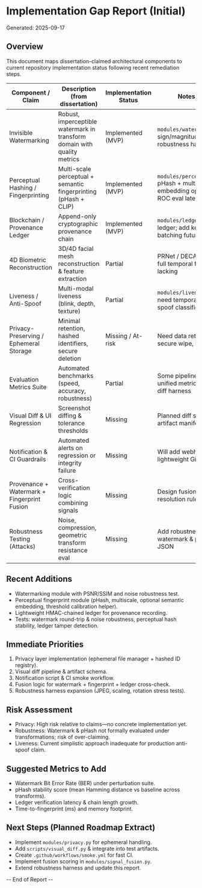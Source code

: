 # Implementation Gap Report (Initial)

Generated: 2025-09-17

## Overview
This document maps dissertation-claimed architectural components to current repository implementation status following recent remediation steps.

| Component / Claim | Description (from dissertation) | Implementation Status | Notes / Next Actions |
|-------------------|----------------------------------|-----------------------|----------------------|
| Invisible Watermarking | Robust, imperceptible watermark in transform domain with quality metrics | Implemented (MVP) | `modules/watermarking.py` DCT sign/magnitude embedding; robustness harness pending |
| Perceptual Hashing / Fingerprinting | Multi-scale perceptual + semantic fingerprinting (pHash + CLIP) | Implemented (MVP) | `modules/perceptual_fingerprint.py` pHash + multi-scale; semantic embedding optional; add index + ROC eval later |
| Blockchain / Provenance Ledger | Append-only cryptographic provenance chain | Implemented (MVP) | `modules/ledger.py` HMAC chain ledger; add key rotation & Merkle batching future |
| 4D Biometric Reconstruction | 3D/4D facial mesh reconstruction & feature extraction | Partial | PRNet / DECAs integrated skeleton; full temporal fusion & error metrics lacking |
| Liveness / Anti-Spoof | Multi-modal liveness (blink, depth, texture) | Partial | `modules/liveness.py` simplistic; need temporal blink/depth cues & spoof classifier |
| Privacy-Preserving / Ephemeral Storage | Minimal retention, hashed identifiers, secure deletion | Missing / At-risk | Need data retention policy module, secure wipe, salted hashing of IDs |
| Evaluation Metrics Suite | Automated benchmarks (speed, accuracy, robustness) | Partial | Some pipeline tests exist; need unified metrics aggregator & visual diff harness |
| Visual Diff & UI Regression | Screenshot diffing & tolerance thresholds | Missing | Planned diff script + threshold & artifact manifest integration |
| Notification & CI Guardrails | Automated alerts on regression or integrity failure | Missing | Will add webhook/Slack script + lightweight GitHub workflow |
| Provenance + Watermark + Fingerprint Fusion | Cross-verification logic combining signals | Missing | Design fusion scoring + conflict resolution rules |
| Robustness Testing (Attacks) | Noise, compression, geometric transform resistance eval | Missing | Add robustness harness for watermark & pHash with report JSON |

## Recent Additions
- Watermarking module with PSNR/SSIM and noise robustness test.
- Perceptual fingerprint module (pHash, multiscale, optional semantic embedding, threshold calibration helper).
- Lightweight HMAC-chained ledger for provenance recording.
- Tests: watermark round-trip & noise robustness, perceptual hash stability, ledger tamper detection.

## Immediate Priorities
1. Privacy layer implementation (ephemeral file manager + hashed ID registry).
2. Visual diff pipeline & artifact schema.
3. Notification script & CI smoke workflow.
4. Fusion logic for watermark + fingerprint + ledger cross-check.
5. Robustness harness expansion (JPEG, scaling, rotation stress tests).

## Risk Assessment
- Privacy: High risk relative to claims—no concrete implementation yet.
- Robustness: Watermark & pHash not formally evaluated under transformations; risk of over-claiming.
- Liveness: Current simplistic approach inadequate for production anti-spoof claim.

## Suggested Metrics to Add
- Watermark Bit Error Rate (BER) under perturbation suite.
- pHash stability score (mean Hamming distance vs baseline across transforms).
- Ledger verification latency & chain length growth.
- Time-to-fingerprint (ms) and memory footprint.

## Next Steps (Planned Roadmap Extract)
- Implement `modules/privacy.py` for ephemeral handling.
- Add `scripts/visual_diff.py` & integrate into test artifacts.
- Create `.github/workflows/smoke.yml` for fast CI.
- Implement fusion scoring in `modules/signal_fusion.py`.
- Extend robustness harness and update this report.

-- End of Report --
